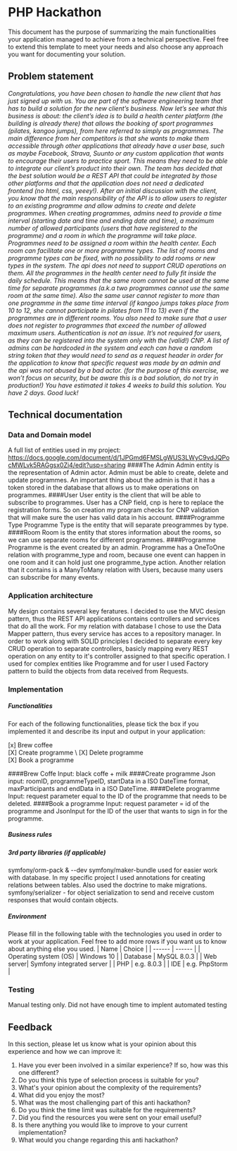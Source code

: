 # PHP Hackathon
This document has the purpose of summarizing the main functionalities your application managed to achieve from a technical perspective. Feel free to extend this template to meet your needs and also choose any approach you want for documenting your solution.

## Problem statement
*Congratulations, you have been chosen to handle the new client that has just signed up with us.  You are part of the software engineering team that has to build a solution for the new client’s business.
Now let’s see what this business is about: the client’s idea is to build a health center platform (the building is already there) that allows the booking of sport programmes (pilates, kangoo jumps), from here referred to simply as programmes. The main difference from her competitors is that she wants to make them accessible through other applications that already have a user base, such as maybe Facebook, Strava, Suunto or any custom application that wants to encourage their users to practice sport. This means they need to be able to integrate our client’s product into their own.
The team has decided that the best solution would be a REST API that could be integrated by those other platforms and that the application does not need a dedicated frontend (no html, css, yeeey!). After an initial discussion with the client, you know that the main responsibility of the API is to allow users to register to an existing programme and allow admins to create and delete programmes.
When creating programmes, admins need to provide a time interval (starting date and time and ending date and time), a maximum number of allowed participants (users that have registered to the programme) and a room in which the programme will take place.
Programmes need to be assigned a room within the health center. Each room can facilitate one or more programme types. The list of rooms and programme types can be fixed, with no possibility to add rooms or new types in the system. The api does not need to support CRUD operations on them.
All the programmes in the health center need to fully fit inside the daily schedule. This means that the same room cannot be used at the same time for separate programmes (a.k.a two programmes cannot use the same room at the same time). Also the same user cannot register to more than one programme in the same time interval (if kangoo jumps takes place from 10 to 12, she cannot participate in pilates from 11 to 13) even if the programmes are in different rooms. You also need to make sure that a user does not register to programmes that exceed the number of allowed maximum users.
Authentication is not an issue. It’s not required for users, as they can be registered into the system only with the (valid!) CNP. A list of admins can be hardcoded in the system and each can have a random string token that they would need to send as a request header in order for the application to know that specific request was made by an admin and the api was not abused by a bad actor. (for the purpose of this exercise, we won’t focus on security, but be aware this is a bad solution, do not try in production!)
You have estimated it takes 4 weeks to build this solution. You have 2 days. Good luck!*

## Technical documentation
### Data and Domain model
A full list of entities used in my project: https://docs.google.com/document/d/1JPGmd6FMSLgWUS3LWyC9vdJQPocMWLvk5RAGgsx0Zi4/edit?usp=sharing
####The Admin 
Admin entity is the representation of Admin actor. Admin must be able to create, delete and update programmes. An important thing about the admin is that it has a token stored in the database that allows us to make operations on programmes.
####User
User entity is the client that will be able to subscribe to programmes. User has a CNP field, cnp is here to replace the registration forms. So on creation my program checks for CNP validation that will make sure the user has valid data in his account.
####Programme Type
Programme Type is the entity that will separate preogrammes by type.
####Room
Room is the entity that stores information about the rooms, so we can use separate rooms for different programmes.
####Programme
Programme is the event created by an admin. Programme has a OneToOne relation with programme_type and room, because one event can happen in one room and it can hold just one programme_type action.
Another relation that it contains is a ManyToMany relation with Users, because many users can subscribe for many events.

### Application architecture
My design contains several key feratures. I decided to use the MVC design pattern, thus the REST API applications contains controllers and services that do all the work.
For my relation with database I chose to use the Data Mapper pattern, thus every service has acces to a repository manager.
In order to work along with SOLID principles I decided to separate every key CRUD operation to separate controllers, basicly mapping every REST operation on any entity to it's controller assigned to that specific operation. 
I used for complex entities like Programme and for user I used Factory pattern to build the objects from data received from Requests.
###  Implementation
##### Functionalities
For each of the following functionalities, please tick the box if you implemented it and describe its input and output in your application:

[x] Brew coffee \
[X] Create programme \ 
[X] Delete programme \
[X] Book a programme 

####Brew Coffe
Input: black coffe + milk
####Create programme
Json input: roomID, programmeTypeID, startData in a ISO DateTime format, maxParticipants and endData in a ISO DateTime.
####Delete programme
Input: request parameter equal to the ID of the programme that needs to be deleted.
####Book a programme
Input: request parameter = id of the programme and JsonInput for the ID of the user that wants to sign in for the programme.
##### Business rules


##### 3rd party libraries (if applicable)
symfony/orm-pack & --dev symfony/maker-bundle used for easier work with database. In my specific project I used annotations for creating relations between tables. Also used the doctrine to make migrations.
symfony/serializer - for object serialization to send and receive custom responses that would contain objects.


##### Environment
Please fill in the following table with the technologies you used in order to work at your application. Feel free to add more rows if you want us to know about anything else you used.
| Name | Choice |
| ------ | ------ |
| Operating system (OS) | Windows 10 |
| Database  | MySQL 8.0.3 |
| Web server| Symfony integrated server |
| PHP | e.g. 8.0.3 |
| IDE | e.g. PhpStorm |

### Testing
Manual testing only. Did not have enough time to implent automated testing

## Feedback
In this section, please let us know what is your opinion about this experience and how we can improve it:

1. Have you ever been involved in a similar experience? If so, how was this one different?
2. Do you think this type of selection process is suitable for you?
3. What's your opinion about the complexity of the requirements?
4. What did you enjoy the most?
5. What was the most challenging part of this anti hackathon?
6. Do you think the time limit was suitable for the requirements?
7. Did you find the resources you were sent on your email useful?
8. Is there anything you would like to improve to your current implementation?
9. What would you change regarding this anti hackathon?

